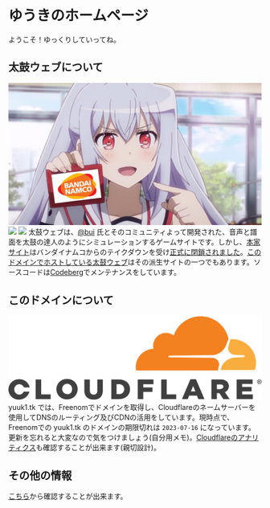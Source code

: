 # ゆうきのホームページ
ようこそ！ゆっくりしていってね。

## 太鼓ウェブについて
![](namco.jpg)
![](https://badgen.net/uptime-robot/status/m794076910-3b2cafc4b1e16f56a6094840?label=%E5%A4%AA%E9%BC%93%E3%82%A6%E3%82%A7%E3%83%96&cache=300) ![](https://badgen.net/uptime-robot/month/m794076910-3b2cafc4b1e16f56a6094840?label=%E5%A4%AA%E9%BC%93%E3%82%A6%E3%82%A7%E3%83%96%E3%81%AE%E6%9C%88%E9%96%93%E7%A8%BC%E5%83%8D%E7%8E%87&cache=3600)
太鼓ウェブは、[@bui](https://github.com/bui) 氏とそのコミュニティよって開発された、音声と譜面を太鼓の達人のようにシミュレーションするゲームサイトです。しかし、[本家サイト](https://taiko.bui.pm)はバンダイナムコからのテイクダウンを受け[正式に閉鎖されました](https://www.reddit.com/r/taikonotatsujin/comments/103hpah/rip_taiko_web/)。[このドメインでホストしている太鼓ウェブ](https://taiko-web-is-4ever.yuuk1.tk)はその派生サイトの一つでもあります。ソースコードは[Codeberg](https://codeberg.org/mofusky/taiko-web-rainbow)でメンテナンスをしています。

## このドメインについて
![](cf.png)
yuuk1.tk では、Freenomでドメインを取得し、Cloudflareのネームサーバーを使用してDNSのルーティング及びCDNの活用をしています。現時点で、Freenomでの yuuk1.tk のドメインの期限切れは `2023-07-16` になっています。更新を忘れると大変なので気をつけましょう(自分用メモ)。[Cloudflareのアナリティクス](https://gorioshi.yuuk1.tk)も確認することが出来ます(親切設計)。

## その他の情報
[こちら](https://misskey.yuuk1.tk/timeline)から確認することが出来ます。
